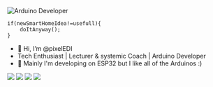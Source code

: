 <!---
        _          _ ______ _____ _____ 
       (_)        | |  ____|  __ \_   _|
  _ __  ___  _____| | |__  | |  | || |  
 | '_ \| \ \/ / _ \ |  __| | |  | || |  
 | |_) | |>  <  __/ | |____| |__| || |_ 
 | .__/|_/_/\_\___|_|______|_____/_____|
 | |                                    
 |_|  

-->

![Arduino](https://img.shields.io/badge/Arduino-00979D?style=for-the-badge&logo=Arduino&logoColor=white) Developer

```
if(newSmartHomeIdea!=usefull){
    doItAnyway();
}
```

- 👋 Hi, I’m @pixelEDI
- Tech Enthusiast | Lecturer & systemic Coach | Arduino Developer
- 👀 Mainly I'm developing on ESP32 but I like all of the Arduinos :)

<a href="https://linktr.ee/pixeledi" rel="nofollow"><img src="https://img.shields.io/badge/-all%20my%20links-%2339E09B.svg?&amp;style=plastic&amp;logo=Linktree&amp;logoColor=white" style="max-width: 100%;"></a> <a href="https://twitter.com/pixeledi" rel="nofollow"><img src="https://img.shields.io/badge/pixelEDI%20-%231DA1F2.svg?&amp;style=plastic&amp;logo=Twitter&amp;logoColor=white" style="max-width: 100%;"></a>
<a href="https://www.thingiverse.com/pixeledi" rel="nofollow"><img src="https://img.shields.io/badge/-pixelEDI-%23248BFB.svg?&amp;style=plastic&amp;logo=Thingiverse&amp;logoColor=white" style="max-width: 100%;"></a> <a href="https://ko-fi.com/pixeledi" rel="nofollow"><img src="https://img.shields.io/badge/-support%20me%20on%20Ko--fi-%23FF5E5B.svg?&amp;style=plastic&amp;logo=Ko-fi&amp;logoColor=white" style="max-width: 100%;"></a> 

<!---
pixelEDI/pixelEDI is a ✨ special ✨ repository because its `README.md` (this file) appears on your GitHub profile.
You can click the Preview link to take a look at your changes.
--->

